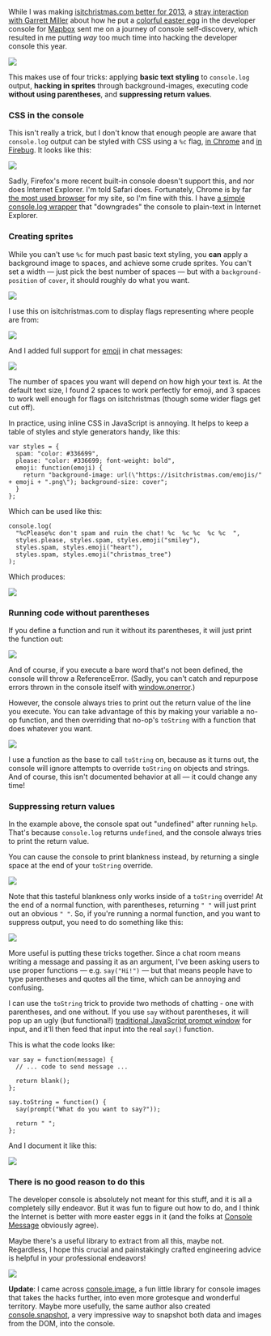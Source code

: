 While I was making [isitchristmas.com better for 2013](https://konklone.com/admin/post/isitchristmas-dot-com-2013-more-and-better), a [stray interaction with Garrett Miller](https://twitter.com/heyitsgarrett/status/407634567621660672) about how he put a [colorful easter egg](http://consolemessage.com/post/68895207995/mapbox-via-drinks) in the developer console for [Mapbox](https://www.mapbox.com/) sent me on a journey of console self-discovery, which resulted in me putting *way* too much time into hacking the developer console this year.

<img src="https://konklone.com/assets/images/blog/console/console-all-together.png" class="block border" />

This makes use of four tricks: applying **basic text styling** to `console.log` output, **hacking in sprites** through background-images, executing code **without using parentheses**, and **suppressing return values**.

### CSS in the console

This isn't really a trick, but I don't know that enough people are aware that `console.log` output can be styled with CSS using a `%c` flag, [in Chrome](https://developers.google.com/chrome-developer-tools/docs/console#styling_console_output_with_css) and [in Firebug](http://getfirebug.com/wiki/index.php/Console.log). It looks like this:

<img src="https://konklone.com/assets/images/blog/console/console-styling-example.png" class="block border" />

Sadly, Firefox's more recent built-in console doesn't support this, and nor does Internet Explorer. I'm told Safari does. Fortunately, Chrome is by far [the most used browser](https://github.com/isitchristmas/data/blob/gh-pages/2012/browsers.csv) for my site, so I'm fine with this. I have [a simple console.log wrapper](https://github.com/isitchristmas/web/blob/e332f791f83853e161019ac6098f73becdd8235e/views/index.html#L1056-L1074) that "downgrades" the console to plain-text in Internet Explorer.

### Creating sprites

While you can't use `%c` for much past basic text styling, you **can** apply a background image to spaces, and achieve some crude sprites. You can't set a width — just pick the best number of spaces — but with a `background-position` of `cover`, it should roughly do what you want.

<img src="https://konklone.com/assets/images/blog/console/console-images-1.png" class="block border" />

I use this on isitchristmas.com to display flags representing where people are from:

<img src="https://konklone.com/assets/images/blog/console/console-flags.png" class="block border" />

And I added full support for [emoji](http://www.emoji-cheat-sheet.com/) in chat messages:

<img src="https://konklone.com/assets/images/blog/console/console-emoji.png" class="block border" />

The number of spaces you want will depend on how high your text is. At the default text size, I found 2 spaces to work perfectly for emoji, and 3 spaces to work well enough for flags on isitchristmas (though some wider flags get cut off).

In practice, using inline CSS in JavaScript is annoying. It helps to keep a table of styles and style generators handy, like this:

<pre><code class="block">var styles = {
  spam: "color: #336699",
  please: "color: #336699; font-weight: bold",
  emoji: function(emoji) {
    return "background-image: url(\"https://isitchristmas.com/emojis/" + emoji + ".png\"); background-size: cover";
  }
};</code></pre>


Which can be used like this:

<pre><code class="block">console.log(
  "%cPlease%c don't spam and ruin the chat! %c  %c %c  %c %c  ", 
  styles.please, styles.spam, styles.emoji("smiley"),
  styles.spam, styles.emoji("heart"),
  styles.spam, styles.emoji("christmas_tree")
);</code></pre>

Which produces:

<img src="https://konklone.com/assets/images/blog/console/console-spam-only.png" class="block" />

### Running code without parentheses

If you define a function and run it without its parentheses, it will just print the function out:

<img src="https://konklone.com/assets/images/blog/console/console-undefined-6.png" class="block border" />

And of course, if you execute a bare word that's not been defined, the console will throw a ReferenceError. (Sadly, you can't catch and repurpose errors thrown in the console itself with [window.onerror](https://developer.mozilla.org/en-US/docs/Web/API/GlobalEventHandlers.onerror).)

However, the console always tries to print out the return value of the line you execute. You can take advantage of this by making your variable a no-op function, and then overriding that no-op's `toString` with a function that does whatever you want.

<img src="https://konklone.com/assets/images/blog/console/console-undefined-5.png" class="block border" />

I use a function as the base to call `toString` on, because as it turns out, the console will ignore attempts to override `toString` on objects and strings. And of course, this isn't documented behavior at all — it could change any time!

### Suppressing return values

In the example above, the console spat out "undefined" after running `help`. That's because `console.log` returns `undefined`, and the console always tries to print the return value.

You can cause the console to print blankness instead, by returning a single space at the end of your `toString` override.

<img src="https://konklone.com/assets/images/blog/console/console-undefined-4.png" class="block border" />

Note that this tasteful blankness only works inside of a `toString` override! At the end of a normal function, with parentheses, returning `" "`  will just print out an obvious `" "`. So, if you're running a normal function, and you want to suppress output, you need to do something like this:

<img src="https://konklone.com/assets/images/blog/console/console-undefined-3.png" class="block border" />

More useful is putting these tricks together. Since a chat room means writing a message and passing it as an argument, I've been asking users to use proper functions — e.g. `say("Hi!")` — but that means people have to type parentheses and quotes all the time, which can be annoying and confusing.

I can use the `toString` trick to provide two methods of chatting - one with parentheses, and one without. If you use `say` without parentheses, it will pop up an ugly (but functional!) [traditional JavaScript prompt window](https://konklone.com/assets/images/blog/console/prompt-chrome-win7.png) for input, and it'll then feed that input into the real `say()` function.

This is what the code looks like:

<pre><code class="block">var say = function(message) {
  // ... code to send message ...

  return blank();
};

say.toString = function() {
  say(prompt("What do you want to say?"));

  return " ";
};</code></pre>

And I document it like this:

<img src="https://konklone.com/assets/images/blog/console/console-documenting.png" class="block border" />

### There is no good reason to do this

The developer console is absolutely not meant for this stuff, and it is all a completely silly endeavor. But it was fun to figure out how to do, and I think the Internet is better with more easter eggs in it (and the folks at [Console Message](http://consolemessage.com/) obviously agree).

Maybe there's a useful library to extract from all this, maybe not. Regardless, I hope this crucial and painstakingly crafted engineering advice is helpful in your professional endeavors!

<a href="https://konklone.com/post/isitchristmas-dot-com-2013-more-and-better">
  <img src="https://konklone.com/assets/images/blog/console/console-closing-small.png" class="block border" />
</a>

**Update**: I came across [console.image](https://github.com/dunxrion/console.image), a fun little library for console images that takes the hacks further, into even more grotesque and wonderful territory. Maybe more usefully, the same author also created [console.snapshot](http://dunxrion.github.io/console.snapshot/), a very impressive way to snapshot both data and images from the DOM, into the console.